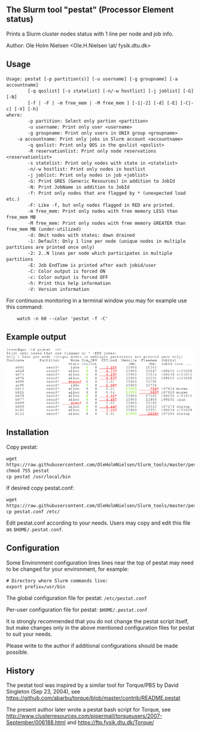 The Slurm tool "pestat" (Processor Element status)
--------------------------------------------------

Prints a Slurm cluster nodes status with 1 line per node and job info.

Author: Ole Holm Nielsen <Ole.H.Nielsen \at/ fysik.dtu.dk>

Usage
-----

```
Usage: pestat [-p partition(s)] [-u username] [-g groupname] [-a accountname]
        [-q qoslist] [-s statelist] [-n/-w hostlist] [-j joblist] [-G] [-N]
        [-f | -F | -m free_mem | -M free_mem ] [-1|-2] [-d] [-E] [-C|-c] [-V] [-h]
where:
        -p partition: Select only partion <partition>
        -u username: Print only user <username>
        -g groupname: Print only users in UNIX group <groupname>
	-a accountname: Print only jobs in Slurm account <accountname>
        -q qoslist: Print only QOS in the qoslist <qoslist>
        -R reservationlist: Print only node reservations <reservationlist>
        -s statelist: Print only nodes with state in <statelist>
        -n/-w hostlist: Print only nodes in hostlist
        -j joblist: Print only nodes in job <joblist>
        -G: Print GRES (Generic Resources) in addition to JobId
        -N: Print JobName in addition to JobId
        -f: Print only nodes that are flagged by * (unexpected load etc.)
        -F: Like -f, but only nodes flagged in RED are printed.
        -m free_mem: Print only nodes with free memory LESS than free_mem MB
        -M free_mem: Print only nodes with free memory GREATER than free_mem MB (under-utilized)
        -d: Omit nodes with states: down drained
        -1: Default: Only 1 line per node (unique nodes in multiple partitions are printed once only)
        -2: 2..N lines per node which participates in multiple partitions
        -E: Job EndTime is printed after each jobid/user
        -C: Color output is forced ON
        -c: Color output is forced OFF
        -h: Print this help information
        -V: Version information
```

For continuous monitoring in a terminal window you may for example use this command:

```
	watch -n 60 --color 'pestat -f -C'
```

Example output
--------------

![pestat example](pestat-example.png)

Installation
------------

Copy pestat:

```
wget https://raw.githubusercontent.com/OleHolmNielsen/Slurm_tools/master/pestat/pestat
chmod 755 pestat
cp pestat /usr/local/bin
```

If desired copy pestat.conf:

```
wget https://raw.githubusercontent.com/OleHolmNielsen/Slurm_tools/master/pestat/pestat.conf
cp pestat.conf /etc/
```

Edit pestat.conf according to your needs.
Users may copy and edit this file as ```$HOME/.pestat.conf```.

Configuration
-------------

Some Environment configuration lines lines near the top of pestat may need to be changed for your environment, for example:

```
# Directory where Slurm commands live:
export prefix=/usr/bin
```

The global configuration file for pestat: ```/etc/pestat.conf```

Per-user configuration file for pestat: ```$HOME/.pestat.conf```

It is strongly recommended that you do not change the pestat script itself,
but make changes only in the above mentioned configuration files for pestat
to suit your needs.

Please write to the author if additional configurations should be made possible.

History
-------

The pestat tool was inspired by a similar tool for Torque/PBS by David Singleton (Sep 23, 2004),
see https://github.com/abarbu/torque/blob/master/contrib/README.pestat

The present author later wrote a pestat bash script for Torque, see
http://www.clusterresources.com/pipermail/torqueusers/2007-September/006188.html
and https://ftp.fysik.dtu.dk/Torque/
